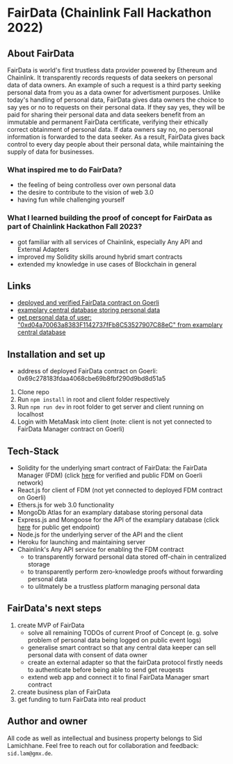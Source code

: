 # **FairData** (Chainlink Fall Hackathon 2022)

## About FairData 
FairData is world's first trustless data provider powered by Ethereum and Chainlink. It transparently records requests of data seekers on personal data of data owners. An example of such a request is a third party seeking personal data from you as a data owner for advertisment purposes. Unlike today's handling of personal data, FairData gives data owners the choice to say yes or no to requests on their personal data. If they say yes, they will be paid for sharing their personal data and data seekers benefit from an immutable and permanent FairData certificate, verifying their ethically correct obtainment of personal data. If data owners say no, no personal information is forwarded to the data seeker. As a result, FairData gives back control to every day people about their personal data, while maintaining the supply of data for businesses. 

### What inspired me to do FairData?
- the feeling of being controlless over own personal data
- the desire to contribute to the vision of web 3.0
- having fun while challenging yourself

### What I learned building the proof of concept for FairData as part of Chainlink Hackathon Fall 2023?
- got familiar with all services of Chainlink, especially Any API and External Adapters
- improved my Solidity skills around hybrid smart contracts
- extended my knowledge in use cases of Blockchain in general

## Links
- [deployed and verified FairData contract on Goerli](https://goerli.etherscan.io/address/0x69c278183fdaa4068cbe69b8fbf290d9bd8d51a5)
- [examplary central database storing personal data](https://fair-data.herokuapp.com/app/user/)
- [get personal data of user: "0xd04a70063a8383F1142737fFb8C53527907C88eC" from examplary central database](https://fair-data.herokuapp.com/app/user/0xd04a70063a8383F1142737fFb8C53527907C88eC)

## Installation and set up
- address of deployed FairData contract on Goerli: 0x69c278183fdaa4068cbe69b8fbf290d9bd8d51a5
1. Clone repo
2. Run ```npm install``` in root and client folder respectively
3. Run ```npm run dev``` in root folder to get server and client running on localhost
4. Login with MetaMask into client (note: client is not yet connected to FairData Manager contract on Goerli)

## Tech-Stack
- Solidity for the underlying smart contract of FairData: the FairData Manager (FDM) (click [here](https://goerli.etherscan.io/address/0x69c278183fdaa4068cbe69b8fbf290d9bd8d51a5) for verified and public FDM on Goerli network)
- React.js for client of FDM (not yet connected to deployed FDM contract on Goerli)
- Ethers.js for web 3.0 functionality
- MongoDb Atlas for an examplary database storing personal data 
- Express.js and Mongoose for the API of the examplary database (click [here](https://fair-data.herokuapp.com/app/user/) for public get endpoint)
- Node.js for the underlying server of the API and the client
- Heroku for launching and maintaining server
- Chainlink's Any API service for enabling the FDM contract 
    - to transparently forward personal data stored off-chain in centralized storage
    - to transparently perform zero-knowledge proofs without forwarding personal data
    - to ulitmately be a trustless platform managing personal data

## FairData's next steps
1. create MVP of FairData
    - solve all remaining TODOs of current Proof of Concept (e. g. solve problem of personal data being logged on public event logs)
    - generalise smart contract so that any central data keeper can sell personal data with consent of data owner
    - create an external adapter so that the fairData protocol firstly needs to authenticate before being able to send get reuqests
    - extend web app and connect it to final FairData Manager smart contract
2. create business plan of FairData
3. get funding to turn FairData into real product

## Author and owner
All code as well as intellectual and business property belongs to Sid Lamichhane. Feel free to reach out for collaboration and feedback: ```sid.lam@gmx.de```.
